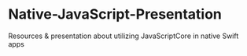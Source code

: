 # Native-JavaScript-Presentation
Resources &amp; presentation about utilizing JavaScriptCore in native Swift apps
